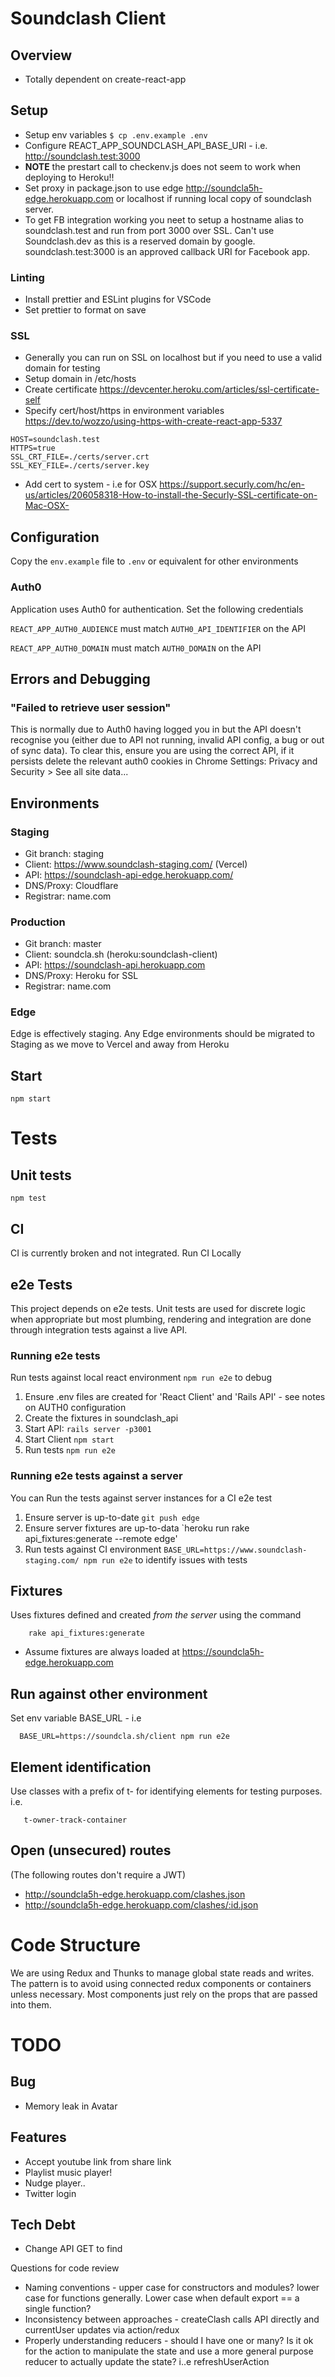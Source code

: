 # Soundclash Client

## Overview

- Totally dependent on create-react-app

## Setup

- Setup env variables `$ cp .env.example .env`
- Configure REACT_APP_SOUNDCLASH_API_BASE_URI - i.e. http://soundclash.test:3000
- **NOTE** the prestart call to checkenv.js does not seem to work when deploying to Heroku!!
- Set proxy in package.json to use edge http://soundcla5h-edge.herokuapp.com or localhost if
  running local copy of soundclash server.
- To get FB integration working you neet to setup a hostname alias to soundclash.test and run from port 3000 over SSL. Can't use Soundclash.dev as this is a reserved domain by google. soundclash.test:3000 is an approved callback URI for Facebook app.

### Linting
* Install prettier and ESLint plugins for VSCode
* Set prettier to format on save

### SSL
  - Generally you can run on SSL on localhost but if you need to use a valid domain for testing
   - Setup domain in /etc/hosts
   - Create certificate https://devcenter.heroku.com/articles/ssl-certificate-self
   - Specify cert/host/https in environment variables https://dev.to/wozzo/using-https-with-create-react-app-5337

    HOST=soundclash.test
    HTTPS=true
    SSL_CRT_FILE=./certs/server.crt
    SSL_KEY_FILE=./certs/server.key

   - Add cert to system - i.e for OSX https://support.securly.com/hc/en-us/articles/206058318-How-to-install-the-Securly-SSL-certificate-on-Mac-OSX-

## Configuration
Copy the `env.example` file to `.env` or equivalent for other environments

### Auth0

Application uses Auth0 for authentication. Set the following credentials

`REACT_APP_AUTH0_AUDIENCE` must match `AUTH0_API_IDENTIFIER` on the API

`REACT_APP_AUTH0_DOMAIN` must match `AUTH0_DOMAIN` on the API

## Errors and Debugging
### "Failed to retrieve user session" 
This is normally due to Auth0 having logged you in but the API doesn't recognise you (either due to API not running, invalid API config, a bug or out of sync data).
To clear this, ensure you are using the correct API, if it persists delete the relevant auth0 cookies in Chrome Settings: Privacy and Security > See all site data...


## Environments

### Staging
* Git branch: staging
* Client: https://www.soundclash-staging.com/ (Vercel)
* API: https://soundclash-api-edge.herokuapp.com/
* DNS/Proxy: Cloudflare
* Registrar: name.com

### Production
* Git branch: master
* Client: soundcla.sh (heroku:soundclash-client)
* API: https://soundclash-api.herokuapp.com
* DNS/Proxy: Heroku for SSL
* Registrar: name.com

### Edge
Edge is effectively staging. Any Edge environments should be migrated to Staging as we move to Vercel and away from Heroku

## Start

    npm start

# Tests
## Unit tests
  `npm test` 

## CI 
CI is currently broken and not integrated. Run CI Locally

## e2e Tests

This project depends on e2e tests. Unit tests are used for discrete logic when appropriate but most plumbing, rendering and integration are done through integration tests against a live API. 

### Running e2e tests

Run tests against local react environment `npm run e2e` to debug

1. Ensure .env files are created for 'React Client' and 'Rails API' - see notes on AUTH0 configuration
2. Create the fixtures in soundclash_api
2. Start API: `rails server -p3001`
3. Start Client `npm start`
4. Run tests `npm run e2e`

### Running e2e tests against a server
You can Run the tests against server instances for a CI e2e test

1. Ensure server is up-to-date `git push edge`
2. Ensure server fixtures are up-to-data `heroku run rake api_fixtures:generate --remote edge'
3. Run tests against CI environment `BASE_URL=https://www.soundclash-staging.com/ npm run e2e` to identify issues with tests


## Fixtures

Uses fixtures defined and created _from the server_ using the command

        rake api_fixtures:generate

- Assume fixtures are always loaded at https://soundcla5h-edge.herokuapp.com

## Run against other environment

Set env variable BASE_URL - i.e

      BASE_URL=https://soundcla.sh/client npm run e2e

## Element identification

Use classes with a prefix of t- for identifying elements for testing purposes. i.e.

       t-owner-track-container


## Open (unsecured) routes

(The following routes don't require a JWT)

- http://soundcla5h-edge.herokuapp.com/clashes.json
- http://soundcla5h-edge.herokuapp.com/clashes/:id.json

# Code Structure

We are using Redux and Thunks to manage global state reads and writes.
The pattern is to avoid using connected redux components or containers unless necessary. Most components just rely on the props that are passed into them.

# TODO
## Bug
- Memory leak in Avatar

## Features
- Accept youtube link from share link
- Playlist music player!
- Nudge player..
- Twitter login


## Tech Debt
* Change API GET to find

Questions for code review
* Naming conventions - upper case for constructors and modules? lower case for functions generally. Lower case when default export == a single function?
* Inconsistency between approaches - createClash calls API directly and currentUser updates via action/redux
* Properly understanding reducers - should I have one or many? Is it ok for the action to manipulate the state and use a more general purpose reducer to actually update the state? i..e refreshUserAction

